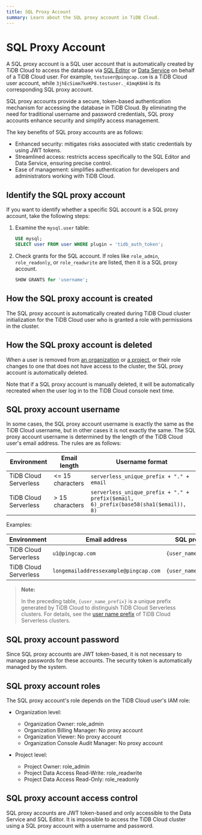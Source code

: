 ```yaml
---
title: SQL Proxy Account
summary: Learn about the SQL proxy account in TiDB Cloud.
---
```


# SQL Proxy Account

A SQL proxy account is a SQL user account that is automatically created by TiDB Cloud to access the database via [SQL Editor](/tidb-cloud/explore-data-with-chat2query.md) or [Data Service](https://docs.pingcap.com/tidbcloud/api/v1beta1/dataservice) on behalf of a TiDB Cloud user. For example, `testuser@pingcap.com` is a TiDB Cloud user account, while `3jhEcSimm7keKP8.testuser._41mqK6H4` is its corresponding SQL proxy account.

SQL proxy accounts provide a secure, token-based authentication mechanism for accessing the database in TiDB Cloud. By eliminating the need for traditional username and password credentials, SQL proxy accounts enhance security and simplify access management.

The key benefits of SQL proxy accounts are as follows:

- Enhanced security: mitigates risks associated with static credentials by using JWT tokens.
- Streamlined access: restricts access specifically to the SQL Editor and Data Service, ensuring precise control.
- Ease of management: simplifies authentication for developers and administrators working with TiDB Cloud.

## Identify the SQL proxy account

If you want to identify whether a specific SQL account is a SQL proxy account, take the following steps:

1. Examine the `mysql.user` table:

    ```sql
    USE mysql;
    SELECT user FROM user WHERE plugin = 'tidb_auth_token';
    ```

2. Check grants for the SQL account. If roles like `role_admin`, `role_readonly`, or `role_readwrite` are listed, then it is a SQL proxy account.

    ```sql
    SHOW GRANTS for 'username';
    ```

## How the SQL proxy account is created

The SQL proxy account is automatically created during TiDB Cloud cluster initialization for the TiDB Cloud user who is granted a role with permissions in the cluster.

## How the SQL proxy account is deleted

When a user is removed from [an organization](/tidb-cloud/manage-user-access.md#remove-an-organization-member) or [a project](/tidb-cloud/manage-user-access.md#remove-a-project-member), or their role changes to one that does not have access to the cluster, the SQL proxy account is automatically deleted.

Note that if a SQL proxy account is manually deleted, it will be automatically recreated when the user log in to the TiDB Cloud console next time.

## SQL proxy account username

In some cases, the SQL proxy account username is exactly the same as the TiDB Cloud username, but in other cases it is not exactly the same. The SQL proxy account username is determined by the length of the TiDB Cloud user's email address. The rules are as follows:

| Environment | Email length | Username format |
| ----------- | ------------ | --------------- |
| TiDB Cloud Serverless | <= 15 characters | `serverless_unique_prefix + "." + email` |
| TiDB Cloud Serverless | > 15 characters | `serverless_unique_prefix + "." + prefix($email, 6)_prefix(base58(sha1($email)), 8)` |

Examples:

| Environment | Email address | SQL proxy account username |
| ----------- | ----- | -------- |
| TiDB Cloud Serverless | `u1@pingcap.com` | `{user_name_prefix}.u1@pingcap.com` |
| TiDB Cloud Serverless | `longemailaddressexample@pingcap.com` | `{user_name_prefix}.longem_48k1jwL9`|

> **Note:**
>
> In the preceding table, `{user_name_prefix}` is a unique prefix generated by TiDB Cloud to distinguish TiDB Cloud Serverless clusters. For details, see the [user name prefix](/tidb-cloud/select-cluster-tier.md#user-name-prefix) of TiDB Cloud Serverless clusters.

## SQL proxy account password

Since SQL proxy accounts are JWT token-based, it is not necessary to manage passwords for these accounts. The security token is automatically managed by the system.

## SQL proxy account roles

The SQL proxy account's role depends on the TiDB Cloud user's IAM role:

- Organization level:
    - Organization Owner: role_admin
    - Organization Billing Manager: No proxy account
    - Organization Viewer: No proxy account
    - Organization Console Audit Manager: No proxy account

- Project level:
    - Project Owner: role_admin
    - Project Data Access Read-Write: role_readwrite
    - Project Data Access Read-Only: role_readonly

## SQL proxy account access control

SQL proxy accounts are JWT token-based and only accessible to the Data Service and SQL Editor. It is impossible to access the TiDB Cloud cluster using a SQL proxy account with a username and password.
